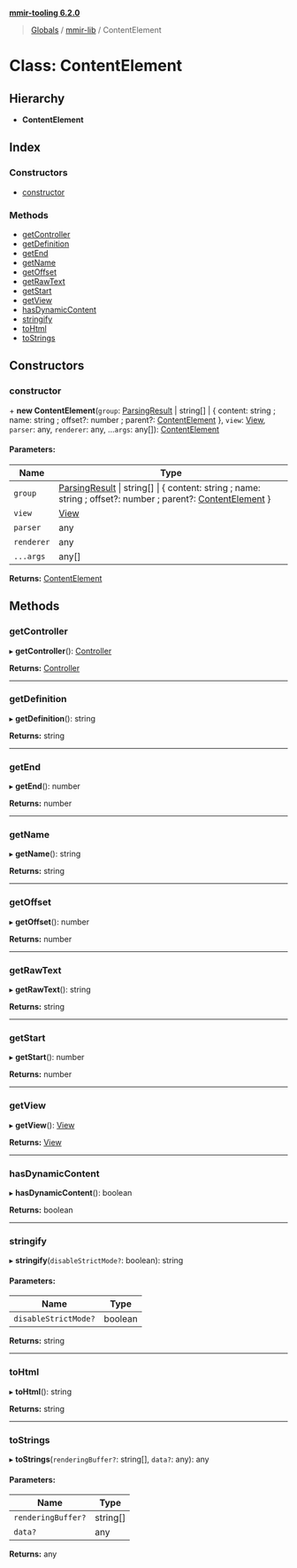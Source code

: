 **[mmir-tooling 6.2.0](../README.md)**

> [Globals](../README.md) / [mmir-lib](../modules/mmir_lib.md) / ContentElement

# Class: ContentElement

## Hierarchy

* **ContentElement**

## Index

### Constructors

* [constructor](mmir_lib.contentelement.md#constructor)

### Methods

* [getController](mmir_lib.contentelement.md#getcontroller)
* [getDefinition](mmir_lib.contentelement.md#getdefinition)
* [getEnd](mmir_lib.contentelement.md#getend)
* [getName](mmir_lib.contentelement.md#getname)
* [getOffset](mmir_lib.contentelement.md#getoffset)
* [getRawText](mmir_lib.contentelement.md#getrawtext)
* [getStart](mmir_lib.contentelement.md#getstart)
* [getView](mmir_lib.contentelement.md#getview)
* [hasDynamicContent](mmir_lib.contentelement.md#hasdynamiccontent)
* [stringify](mmir_lib.contentelement.md#stringify)
* [toHtml](mmir_lib.contentelement.md#tohtml)
* [toStrings](mmir_lib.contentelement.md#tostrings)

## Constructors

### constructor

\+ **new ContentElement**(`group`: [ParsingResult](mmir_lib.parsingresult.md) \| string[] \| { content: string ; name: string ; offset?: number ; parent?: [ContentElement](mmir_lib.contentelement.md)  }, `view`: [View](mmir_lib.view.md), `parser`: any, `renderer`: any, ...`args`: any[]): [ContentElement](mmir_lib.contentelement.md)

#### Parameters:

Name | Type |
------ | ------ |
`group` | [ParsingResult](mmir_lib.parsingresult.md) \| string[] \| { content: string ; name: string ; offset?: number ; parent?: [ContentElement](mmir_lib.contentelement.md)  } |
`view` | [View](mmir_lib.view.md) |
`parser` | any |
`renderer` | any |
`...args` | any[] |

**Returns:** [ContentElement](mmir_lib.contentelement.md)

## Methods

### getController

▸ **getController**(): [Controller](mmir_lib.controller.md)

**Returns:** [Controller](mmir_lib.controller.md)

___

### getDefinition

▸ **getDefinition**(): string

**Returns:** string

___

### getEnd

▸ **getEnd**(): number

**Returns:** number

___

### getName

▸ **getName**(): string

**Returns:** string

___

### getOffset

▸ **getOffset**(): number

**Returns:** number

___

### getRawText

▸ **getRawText**(): string

**Returns:** string

___

### getStart

▸ **getStart**(): number

**Returns:** number

___

### getView

▸ **getView**(): [View](mmir_lib.view.md)

**Returns:** [View](mmir_lib.view.md)

___

### hasDynamicContent

▸ **hasDynamicContent**(): boolean

**Returns:** boolean

___

### stringify

▸ **stringify**(`disableStrictMode?`: boolean): string

#### Parameters:

Name | Type |
------ | ------ |
`disableStrictMode?` | boolean |

**Returns:** string

___

### toHtml

▸ **toHtml**(): string

**Returns:** string

___

### toStrings

▸ **toStrings**(`renderingBuffer?`: string[], `data?`: any): any

#### Parameters:

Name | Type |
------ | ------ |
`renderingBuffer?` | string[] |
`data?` | any |

**Returns:** any
